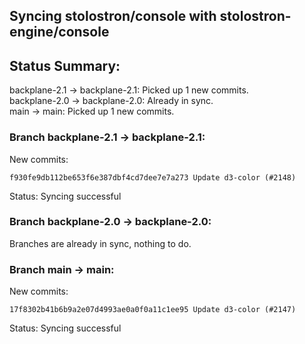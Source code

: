 ## Syncing stolostron/console with stolostron-engine/console

## Status Summary:

backplane-2.1 -> backplane-2.1: Picked up 1 new commits.  
backplane-2.0 -> backplane-2.0: Already in sync.  
main -> main: Picked up 1 new commits.  

### Branch backplane-2.1 -> backplane-2.1:

New commits:

```
f930fe9db112be653f6e387dbf4cd7dee7e7a273 Update d3-color (#2148)
```

Status: Syncing successful

### Branch backplane-2.0 -> backplane-2.0:

Branches are already in sync, nothing to do.

### Branch main -> main:

New commits:

```
17f8302b41b6b9a2e07d4993ae0a0f0a11c1ee95 Update d3-color (#2147)
```

Status: Syncing successful
